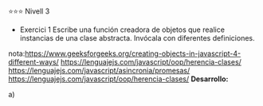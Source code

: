 ⭐⭐⭐ Nivell 3
- Exercici 1
Escribe una función creadora de objetos que realice instancias de una clase abstracta. Invócala con diferentes definiciones.


nota:https://www.geeksforgeeks.org/creating-objects-in-javascript-4-different-ways/
https://lenguajejs.com/javascript/oop/herencia-clases/
https://lenguajejs.com/javascript/asincronia/promesas/
https://lenguajejs.com/javascript/oop/herencia-clases/
**Desarrollo:**
 
 a)
 